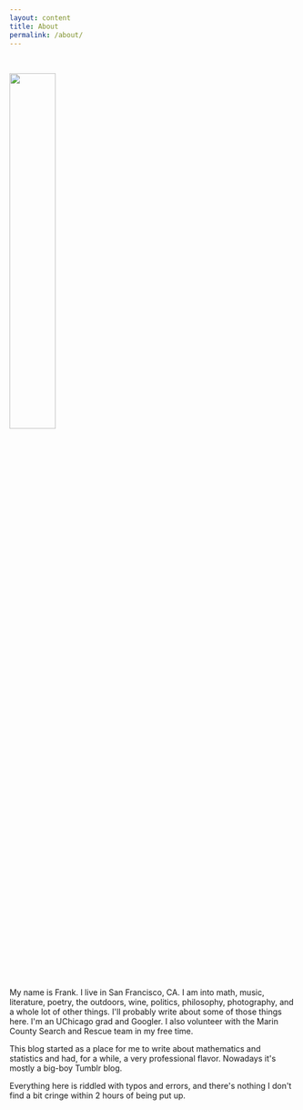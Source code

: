 ```yaml
---
layout: content
title: About
permalink: /about/
---
```


<br>
<p align="left">
  <img src="https://frankwang95.github.io/assets/about_photo.jpg" width="40%">
</p>
<br>

My name is Frank. I live in San Francisco, CA. I am into math, music, literature, poetry, the outdoors, wine, politics, philosophy, photography, and a whole lot of other things. I'll probably write about some of those things here. I'm an UChicago grad and Googler. I also volunteer with the Marin County Search and Rescue team in my free time.

This blog started as a place for me to write about mathematics and statistics and had, for a while, a very professional flavor. Nowadays it's mostly a big-boy Tumblr blog.

Everything here is riddled with typos and errors, and there's nothing I don't find a bit cringe within 2 hours of being put up.
